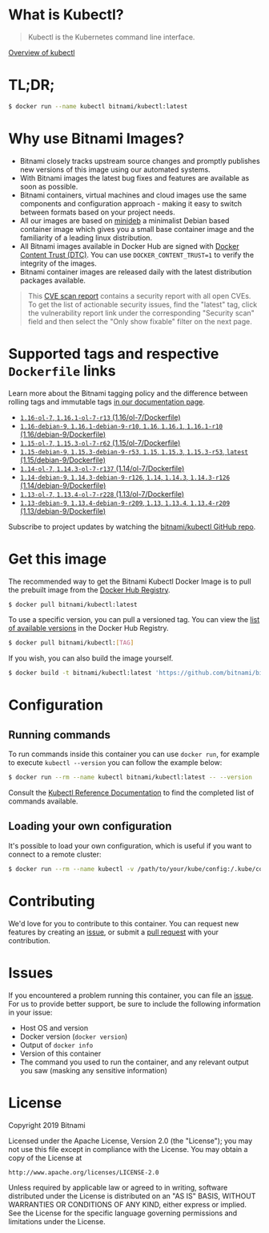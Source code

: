 
# What is Kubectl?

> Kubectl is the Kubernetes command line interface.

[Overview of kubectl](https://kubernetes.io/docs/reference/kubectl/overview/)

# TL;DR;

```bash
$ docker run --name kubectl bitnami/kubectl:latest
```

# Why use Bitnami Images?

* Bitnami closely tracks upstream source changes and promptly publishes new versions of this image using our automated systems.
* With Bitnami images the latest bug fixes and features are available as soon as possible.
* Bitnami containers, virtual machines and cloud images use the same components and configuration approach - making it easy to switch between formats based on your project needs.
* All our images are based on [minideb](https://github.com/bitnami/minideb) a minimalist Debian based container image which gives you a small base container image and the familiarity of a leading linux distribution.
* All Bitnami images available in Docker Hub are signed with [Docker Content Trust (DTC)](https://docs.docker.com/engine/security/trust/content_trust/). You can use `DOCKER_CONTENT_TRUST=1` to verify the integrity of the images.
* Bitnami container images are released daily with the latest distribution packages available.


> This [CVE scan report](https://quay.io/repository/bitnami/kubectl?tab=tags) contains a security report with all open CVEs. To get the list of actionable security issues, find the "latest" tag, click the vulnerability report link under the corresponding "Security scan" field and then select the "Only show fixable" filter on the next page.

# Supported tags and respective `Dockerfile` links

Learn more about the Bitnami tagging policy and the difference between rolling tags and immutable tags [in our documentation page](https://docs.bitnami.com/containers/how-to/understand-rolling-tags-containers/).


* [`1.16-ol-7`, `1.16.1-ol-7-r13` (1.16/ol-7/Dockerfile)](https://github.com/bitnami/bitnami-docker-kubectl/blob/1.16.1-ol-7-r13/1.16/ol-7/Dockerfile)
* [`1.16-debian-9`, `1.16.1-debian-9-r10`, `1.16`, `1.16.1`, `1.16.1-r10` (1.16/debian-9/Dockerfile)](https://github.com/bitnami/bitnami-docker-kubectl/blob/1.16.1-debian-9-r10/1.16/debian-9/Dockerfile)
* [`1.15-ol-7`, `1.15.3-ol-7-r62` (1.15/ol-7/Dockerfile)](https://github.com/bitnami/bitnami-docker-kubectl/blob/1.15.3-ol-7-r62/1.15/ol-7/Dockerfile)
* [`1.15-debian-9`, `1.15.3-debian-9-r53`, `1.15`, `1.15.3`, `1.15.3-r53`, `latest` (1.15/debian-9/Dockerfile)](https://github.com/bitnami/bitnami-docker-kubectl/blob/1.15.3-debian-9-r53/1.15/debian-9/Dockerfile)
* [`1.14-ol-7`, `1.14.3-ol-7-r137` (1.14/ol-7/Dockerfile)](https://github.com/bitnami/bitnami-docker-kubectl/blob/1.14.3-ol-7-r137/1.14/ol-7/Dockerfile)
* [`1.14-debian-9`, `1.14.3-debian-9-r126`, `1.14`, `1.14.3`, `1.14.3-r126` (1.14/debian-9/Dockerfile)](https://github.com/bitnami/bitnami-docker-kubectl/blob/1.14.3-debian-9-r126/1.14/debian-9/Dockerfile)
* [`1.13-ol-7`, `1.13.4-ol-7-r228` (1.13/ol-7/Dockerfile)](https://github.com/bitnami/bitnami-docker-kubectl/blob/1.13.4-ol-7-r228/1.13/ol-7/Dockerfile)
* [`1.13-debian-9`, `1.13.4-debian-9-r209`, `1.13`, `1.13.4`, `1.13.4-r209` (1.13/debian-9/Dockerfile)](https://github.com/bitnami/bitnami-docker-kubectl/blob/1.13.4-debian-9-r209/1.13/debian-9/Dockerfile)

Subscribe to project updates by watching the [bitnami/kubectl GitHub repo](https://github.com/bitnami/bitnami-docker-kubectl).

# Get this image

The recommended way to get the Bitnami Kubectl Docker Image is to pull the prebuilt image from the [Docker Hub Registry](https://hub.docker.com/r/bitnami/kubectl).

```bash
$ docker pull bitnami/kubectl:latest
```

To use a specific version, you can pull a versioned tag. You can view the [list of available versions](https://hub.docker.com/r/bitnami/kubectl/tags/) in the Docker Hub Registry.

```bash
$ docker pull bitnami/kubectl:[TAG]
```

If you wish, you can also build the image yourself.

```bash
$ docker build -t bitnami/kubectl:latest 'https://github.com/bitnami/bitnami-docker-kubectl.git#master:1.15/debian-9'
```

# Configuration

## Running commands

To run commands inside this container you can use `docker run`, for example to execute `kubectl --version` you can follow the example below:

```bash
$ docker run --rm --name kubectl bitnami/kubectl:latest -- --version
```

Consult the [Kubectl Reference Documentation](https://kubernetes.io/docs/reference/generated/kubectl/kubectl-commands) to find the completed list of commands available.

## Loading your own configuration

It's possible to load your own configuration, which is useful if you want to connect to a remote cluster:

```bash
$ docker run --rm --name kubectl -v /path/to/your/kube/config:/.kube/config bitnami/kubectl:latest
```

# Contributing

We'd love for you to contribute to this container. You can request new features by creating an [issue](https://github.com/bitnami/bitnami-docker-kubectl/issues), or submit a [pull request](https://github.com/bitnami/bitnami-docker-kubectl/pulls) with your contribution.

# Issues

If you encountered a problem running this container, you can file an [issue](https://github.com/bitnami/bitnami-docker-kubectl/issues). For us to provide better support, be sure to include the following information in your issue:

- Host OS and version
- Docker version (`docker version`)
- Output of `docker info`
- Version of this container
- The command you used to run the container, and any relevant output you saw (masking any sensitive information)

# License

Copyright 2019 Bitnami

Licensed under the Apache License, Version 2.0 (the "License");
you may not use this file except in compliance with the License.
You may obtain a copy of the License at

    http://www.apache.org/licenses/LICENSE-2.0

Unless required by applicable law or agreed to in writing, software
distributed under the License is distributed on an "AS IS" BASIS,
WITHOUT WARRANTIES OR CONDITIONS OF ANY KIND, either express or implied.
See the License for the specific language governing permissions and
limitations under the License.
